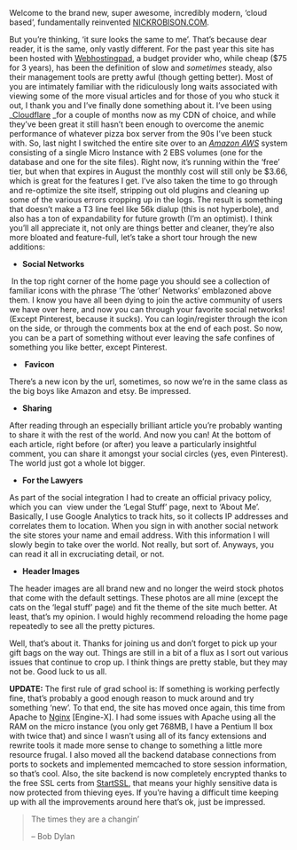 Welcome to the brand new, super awesome, incredibly modern, &#8216;cloud based&#8217;, fundamentally reinvented <a title="nickrobison.com" href="http://www.nickrobison.com" target="_blank">NICKROBISON.COM</a>.

But you&#8217;re thinking, &#8216;it sure looks the same to me&#8217;. That&#8217;s because dear reader, it is the same, only vastly different. For the past year this site has been hosted with <a href="http://www.webhostingpad.com/" target="_blank">Webhostingpad</a>, a budget provider who, while cheap ($75 for 3 years), has been the definition of slow and _sometimes_ steady, also their management tools are pretty awful (though getting better). Most of you are intimately familiar with the ridiculously long waits associated with viewing some of the more visual articles and for those of you who stuck it out, I thank you and I&#8217;ve finally done something about it. I&#8217;ve been using _<a title="Cloudflare" href="https://www.cloudflare.com/" target="_blank">Cloudflare</a> _for a couple of months now as my CDN of choice, and while they&#8217;ve been great it still hasn&#8217;t been enough to overcome the anemic performance of whatever pizza box server from the 90s I&#8217;ve been stuck with. So, last night I switched the entire site over to an <a title="Amazon AWS" href="http://aws.amazon.com/" target="_blank"><em>Amazon AWS</em></a> system consisting of a single Micro Instance with 2 EBS volumes (one for the database and one for the site files). Right now, it&#8217;s running within the &#8216;free&#8217; tier, but when that expires in August the monthly cost will still only be $3.66, which is great for the features I get. I&#8217;ve also taken the time to go through and re-optimize the site itself, stripping out old plugins and cleaning up some of the various errors cropping up in the logs. The result is something that doesn&#8217;t make a T3 line feel like 56k dialup (this is not hyperbole), and also has a ton of expandability for future growth (I&#8217;m an optimist). I think you&#8217;ll all appreciate it, not only are things better and cleaner, they&#8217;re also more bloated and feature-full, let&#8217;s take a short tour hrough the new additions:

* **Social Networks**

 In the top right corner of the home page you should see a collection of familiar icons with the phrase &#8216;The &#8216;other&#8217; Networks&#8217; emblazoned above them. I know you have all been dying to join the active community of users we have over here, and now you can through your favorite social networks! (Except Pinterest, because it sucks). You can login/register through the icon on the side, or through the comments box at the end of each post. So now, you can be a part of something without ever leaving the safe confines of something you like better, except Pinterest.

*  **Favicon**

There&#8217;s a new icon by the url, sometimes, so now we&#8217;re in the same class as the big boys like Amazon and etsy. Be impressed.

* <span style="line-height: 15px;"><strong>Sharing</strong><br /> </span>

After reading through an especially brilliant article you&#8217;re probably wanting to share it with the rest of the world. And now you can! At the bottom of each article, right before (or after) you leave a particularly insightful comment, you can share it amongst your social circles (yes, even Pinterest). The world just got a whole lot bigger.

* <span style="line-height: 15px;"><strong>For the Lawyers</strong><br /> </span>

As part of the social integration I had to create an official privacy policy, which you can  view under the &#8216;Legal Stuff&#8217; page, next to &#8216;About Me&#8217;. Basically, I use Google Analytics to track hits, so it collects IP addresses and correlates them to location. When you sign in with another social network the site stores your name and email address. With this information I will slowly begin to take over the world. Not really, but sort of. Anyways, you can read it all in excruciating detail, or not.

* <span style="line-height: 15px;"><strong>Header Images</strong><br /> </span>

The header images are all brand new and no longer the weird stock photos that come with the default settings. These photos are all mine (except the cats on the &#8216;legal stuff&#8217; page) and fit the theme of the site much better. At least, that&#8217;s my opinion. I would highly recommend reloading the home page repeatedly to see all the pretty pictures.

Well, that&#8217;s about it. Thanks for joining us and don&#8217;t forget to pick up your gift bags on the way out. Things are still in a bit of a flux as I sort out various issues that continue to crop up. I think things are pretty stable, but they may not be. Good luck to us all.



**UPDATE:** The first rule of grad school is: If something is working perfectly fine, that&#8217;s probably a good enough reason to muck around and try something &#8216;new&#8217;. To that end, the site has moved once again, this time from Apache to [Nginx][1] [Engine-X]. I had some issues with Apache using all the RAM on the micro instance (you only get 768MB, I have a Pentium II box with twice that) and since I wasn&#8217;t using all of its fancy extensions and rewrite tools it made more sense to change to something a little more resource frugal. I also moved all the backend database connections from ports to sockets and implemented memcached to store session information, so that&#8217;s cool. Also, the site backend is now completely encrypted thanks to the free SSL certs from <a title="StartSSL" href="https://www.startssl.com/" target="_blank">StartSSL</a>, that means your highly sensitive data is now protected from thieving eyes. If you&#8217;re having a difficult time keeping up with all the improvements around here that&#8217;s ok, just be impressed.

> The times they are a changin&#8217;
> 
> &#8211; Bob Dylan

[1]: http://nginx.org "Nginx"